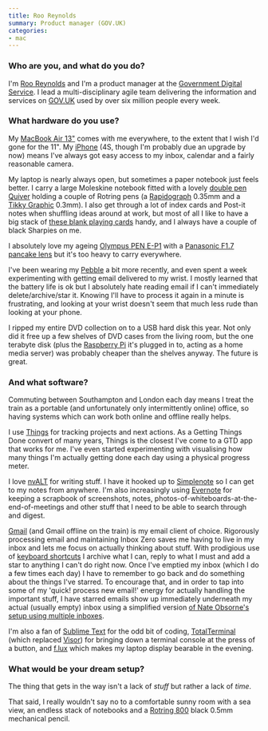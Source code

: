 ```yaml
---
title: Roo Reynolds
summary: Product manager (GOV.UK)
categories:
- mac
---
```


### Who are you, and what do you do?

I'm [Roo Reynolds](http://rooreynolds.com/ "Roo's website.") and I'm a product manager at the [Government Digital Service](http://digital.cabinetoffice.gov.uk/ "The GDS site."). I lead a multi-disciplinary agile team delivering the information and services on [GOV.UK](https://www.gov.uk/ "The GOV.UK site.") used by over six million people every week.

### What hardware do you use?

My [MacBook Air 13"][macbook-air] comes with me everywhere, to the extent that I wish I'd gone for the 11". My [iPhone][iphone-4s] (4S, though I'm probably due an upgrade by now) means I've always got easy access to my inbox, calendar and a fairly reasonable camera.

My laptop is nearly always open, but sometimes a paper notebook just feels better. I carry a large Moleskine notebook fitted with a lovely [double pen Quiver][double-pen-quiver] holding a couple of Rotring pens (a [Rapidograph][] 0.35mm and a [Tikky Graphic][tikky-graphic] 0.3mm). I also get through a lot of index cards and Post-it notes when shuffling ideas around at work, but most of all I like to have a big stack of [these blank playing cards][playing-cards] handy, and I always have a couple of black Sharpies on me.

I absolutely love my ageing [Olympus PEN E-P1][e-p1] with a [Panasonic F1.7 pancake lens][lumix-g-20mm-f1.7-asph] but it's too heavy to carry everywhere.

I've been wearing my [Pebble][] a bit more recently, and even spent a week experimenting with getting email delivered to my wrist. I mostly learned that the battery life is ok but I absolutely hate reading email if I can't immediately delete/archive/star it. Knowing I'll have to process it again in a minute is frustrating, and looking at your wrist doesn't seem that much less rude than looking at your phone.

I ripped my entire DVD collection on to a USB hard disk this year. Not only did it free up a few shelves of DVD cases from the living room, but the one terabyte disk (plus the [Raspberry Pi][raspberry-pi] it's plugged in to, acting as a home media server) was probably cheaper than the shelves anyway. The future is great.

### And what software?

Commuting between Southampton and London each day means I treat the train as a portable (and unfortunately only intermittently online) office, so having systems which can work both online and offline really helps.

I use [Things][] for tracking projects and next actions. As a Getting Things Done convert of many years, Things is the closest I've come to a GTD app that works for me. I've even started experimenting with visualising how many things I'm actually getting done each day using a physical progress meter.

I love [nvALT][] for writing stuff. I have it hooked up to [Simplenote][simplenote] so I can get to my notes from anywhere. I'm also increasingly using [Evernote][] for keeping a scrapbook of screenshots, notes, photos-of-whiteboards-at-the-end-of-meetings and other stuff that I need to be able to search through and digest.

[Gmail][] (and Gmail offline on the train) is my email client of choice. Rigorously processing email and maintaining Inbox Zero saves me having to live in my inbox and lets me focus on actually thinking about stuff. With prodigious use of [keyboard shortcuts](http://xph.us/2013/01/22/inbox-zero-for-life.html "A post about keyboard shortcuts for Inbox Zero in Gmail.") I archive what I can, reply to what I must and add a star to anything I can't do right now. Once I've emptied my inbox (which I do a few times each day) I have to remember to go back and do something about the things I've starred. To encourage that, and in order to tap into some of my 'quick! process new email!' energy for actually handling the important stuff, I have starred emails show up immediately underneath my actual (usually empty) inbox using a simplified version [of Nate Obsorne's setup using multiple inboxes](http://www.nateosborne.com/blog/inbox-zero-my-gmail-workflow).

I'm also a fan of [Sublime Text][sublime-text] for the odd bit of coding, [TotalTerminal][] (which replaced [Visor][]) for bringing down a terminal console at the press of a button, and [f.lux][] which makes my laptop display bearable in the evening.

### What would be your dream setup?

The thing that gets in the way isn't a lack of *stuff* but rather a lack of *time*.

That said, I really wouldn't say no to a comfortable sunny room with a sea view, an endless stack of notebooks and a [Rotring 800][800] black 0.5mm mechanical pencil.

[800]: https://www.amazon.com/rOtring-Retractable-Mechanical-Pencil-1854232/dp/B00AZWNS84 "A mechanical pencil."
[double-pen-quiver]: https://www.quiverglobal.com/categories/Double%252dPen-Quivers/ "A quiver for pens that attachs to a notebook."
[e-p1]: http://www.olympusamerica.com/cpg_section/cpg_archived_product_details.asp?id=1461&fl=2 "A 12.3 megapixel Micro Four Thirds camera."
[iphone-4s]: https://en.wikipedia.org/wiki/IPhone_4S "A smartphone."
[lumix-g-20mm-f1.7-asph]: http://panasonic.net/avc/lumix/systemcamera/gms/lens/g_20.html "A lens."
[macbook-air]: https://www.apple.com/macbook-air/ "A very thin laptop."
[pebble]: https://getpebble.com/ "A smartwatch."
[playing-cards]: https://www.amazon.co.uk/Playing-cards-blank-both-sides/dp/B001E1E6UE "A set of blank playing cards."
[rapidograph]: https://www.amazon.com/Rotring-Rapidograph-Technical-Drawing-S0203070/dp/B000KTD1WK/ "A pen."
[raspberry-pi]: https://en.wikipedia.org/wiki/Raspberry_Pi "A single-board hackable computer."
[tikky-graphic]: https://www.rotring.com/en/24-tikky-graphic/24-Graphic-Tikky-fineliner-pen "A pen."
[evernote]: https://evernote.com/ "Online software for capturing notes."
[f.lux]: https://justgetflux.com/ "A tool to make the colour of your screen adapt to the current time of day."
[gmail]: https://mail.google.com/mail/ "Web-based email."
[nvalt]: http://brettterpstra.com/projects/nvalt/ "A fork of Notational Velocity with extra features."
[simplenote]: https://simplenote.com/ "A note-taking/syncing service."
[sublime-text]: http://www.sublimetext.com/ "A coder's text editor."
[things]: https://culturedcode.com/things/ "A task management application for the Mac."
[totalterminal]: https://totalterminal.binaryage.com/ "A Mac tool for bringing up a system-wide terminal window."
[visor]: https://visor.binaryage.com/ "Mac software to open a system-wide terminal via a hot key."
